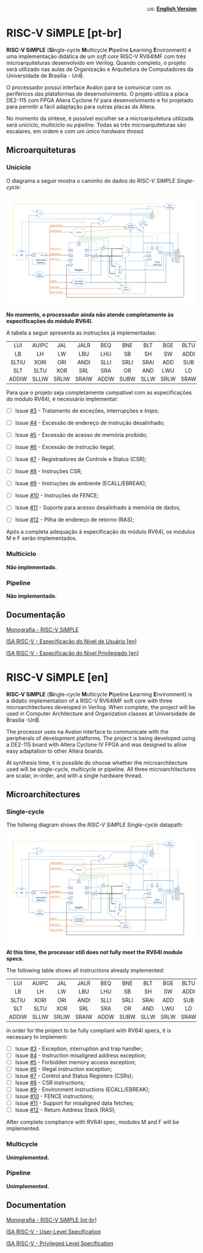 <p align="right">
    :us: <a href="https://github.com/arthurbeggs/riscv-simple/tree/docs#risc-v-simple-en">
        <b>English Version</b>
    </a>
</p>

# **RISC-V SiMPLE** [pt-br]

**RISC-V SiMPLE** (**Si**ngle-cycle **M**ulticycle **P**ipeline **L**earning **E**nvironment) é uma implementação didática de um *soft core* RISC-V RV64IMF com três microarquiteturas desenvolvido em Verilog. Quando completo, o projeto será utilizado nas aulas de Organização e Arquitetura de Computadores da Universidade de Brasília - UnB.

O processador possui interface Avalon para se comunicar com os periféricos das plataformas de desenvolvimento. O projeto utiliza a placa DE2-115 com FPGA Altera Cyclone IV para desenvolvimento e foi projetado para permitir a fácil adaptação para outras placas da Altera.

No momento da síntese, é possível escolher se a microarquitetura utilizada será uniciclo, multiciclo ou *pipeline*. Todas as três microarquiteturas são escalares, em ordem e com um único *hardware thread*.


## **Microarquiteturas**

### **Uniciclo**

O diagrama a seguir mostra o caminho de dados do *RISC-V SiMPLE Single-cycle*:

![Caminho de dados uniciclo](/docs/monograph/figs/singlecycle.png)

**No momento, o processador ainda não atende completamente às especificações do módulo RV64I.**

A tabela a seguir apresenta as instruções já implementadas:

|             |            |            |            |           |            |            |            |           |            |
|:--------:|:-------:|:-------:|:-------:|:-------:|:-------:|:-------:|:-------:|:-------:|:-------:|
|  LUI      | AUIPC | JAL     | JALR    | BEQ    | BNE    | BLT     | BGE    | BLTU   | BGEU  |
|  LB       | LH       | LW     | LBU      | LHU   | SB       | SH      | SW     | ADDI   | SLTI    |
|  SLTIU  | XORI   | ORI    | ANDI    | SLLI   | SRLI     | SRAI   | ADD   | SUB     | SLL    |
|  SLT      | SLTU   | XOR   | SRL      | SRA   | OR       | AND   | LWU   | LD       | SD     |
| ADDIW | SLLIW | SRLIW | SRAIW | ADDW | SUBW | SLLW | SRLW | SRAW |          |


Para que o projeto seja completamente compatível com as especificações do módulo RV64I, é necessário implementar:

- [ ] Issue [#3](https://github.com/arthurbeggs/riscv-simple/issues/3) - Tratamento de exceções, interrupções e *traps*;
- [ ] Issue [#4](https://github.com/arthurbeggs/riscv-simple/issues/4) - Excessão de endereço de instrução desalinhado;
- [ ] Issue [#5](https://github.com/arthurbeggs/riscv-simple/issues/5) - Excessão de acesso de memória proibido;
- [ ] Issue [#6](https://github.com/arthurbeggs/riscv-simple/issues/6) - Excessão de instrução ilegal;
- [ ] Issue [#7](https://github.com/arthurbeggs/riscv-simple/issues/7) - Registradores de Controle e Status (CSR);
- [ ] Issue [#8](https://github.com/arthurbeggs/riscv-simple/issues/8) - Instruções CSR;
- [ ] Issue [#9](https://github.com/arthurbeggs/riscv-simple/issues/9) - Instruções de ambiente (ECALL/EBREAK);
- [ ] Issue [#10](https://github.com/arthurbeggs/riscv-simple/issues/10) - Instruções de FENCE;
- [ ] Issue [#11](https://github.com/arthurbeggs/riscv-simple/issues/11) - Suporte para acesso desalinhado à memória de dados;
- [ ] Issue [#12](https://github.com/arthurbeggs/riscv-simple/issues/12) - Pilha de endereço de retorno (RAS);


Após a completa adequação à especificação do módulo RV64I, os módulos M e F serão implementados.


### **Multiciclo**
**Não implementado.**


### **Pipeline**
**Não implementado.**


## **Documentação**

[Monografia - RISC-V SiMPLE](/docs/monograph/relatorio.pdf)

[ISA RISC-V - Especificação do Nível de Usuário \[en\]](https://riscv.org/specifications/)

[ISA RISC-V - Especificação do Nível Privilegiado \[en\]](https://riscv.org/specifications/privileged-isa/)




# **RISC-V SiMPLE** [en]

**RISC-V SiMPLE** (**Si**ngle-cycle **M**ulticycle **P**ipeline **L**earning **E**nvironment) is a didatic implementation of a RISC-V RV64IMF soft core with three microarchitectures developed in Verilog. When complete, the project will be used in Computer Architecture and Organization classes at Universidade de Brasilia -UnB.

The processor uses na Avalon interface to communicate with the peripherals of development platforms. The project is being developed using a DE2-115 board with Altera Cyclone IV FPGA and was designed to allow easy adaptation to other Altera boards.

At synthesis time, it is possible do choose whether the microarchitecture used will be single-cycle, multicycle or pipeline. All three microarchitectures are scalar, in-order, and with a single hardware thread.


## **Microarchitectures**

### **Single-cycle**

The follwing diagram shows the *RISC-V SiMPLE Single-cycle* datapath:

![Single-cycle datapath](/docs/monograph/figs/singlecycle.png)

**At this time, the processor still does not fully meet the RV64I module specs.**

The following table shows all instructions already implemented:

|             |            |            |            |           |            |            |            |           |            |
|:--------:|:-------:|:-------:|:-------:|:-------:|:-------:|:-------:|:-------:|:-------:|:-------:|
|  LUI      | AUIPC | JAL     | JALR    | BEQ    | BNE    | BLT     | BGE    | BLTU   | BGEU  |
|  LB       | LH       | LW     | LBU      | LHU   | SB       | SH      | SW     | ADDI   | SLTI    |
|  SLTIU  | XORI   | ORI    | ANDI    | SLLI   | SRLI     | SRAI   | ADD   | SUB     | SLL    |
|  SLT      | SLTU   | XOR   | SRL      | SRA   | OR       | AND   | LWU   | LD       | SD     |
| ADDIW | SLLIW | SRLIW | SRAIW | ADDW | SUBW | SLLW | SRLW | SRAW |          |

in order for the project to be fully compliant with RV64I specs, it is necessary to implement:

- [ ] Issue [#3](https://github.com/arthurbeggs/riscv-simple/issues/3) - Exception, interruption and trap handler;
- [ ] Issue [#4](https://github.com/arthurbeggs/riscv-simple/issues/4) - Instruction misaligned address exception;
- [ ] Issue [#5](https://github.com/arthurbeggs/riscv-simple/issues/5) - Forbidden memory access exception;
- [ ] Issue [#6](https://github.com/arthurbeggs/riscv-simple/issues/6) - Illegal instruction exception;
- [ ] Issue [#7](https://github.com/arthurbeggs/riscv-simple/issues/7) - Control and Status Registers (CSRs);
- [ ] Issue [#8](https://github.com/arthurbeggs/riscv-simple/issues/8) - CSR instructions;
- [ ] Issue [#9](https://github.com/arthurbeggs/riscv-simple/issues/9) - Environment instructions (ECALL/EBREAK);
- [ ] Issue [#10](https://github.com/arthurbeggs/riscv-simple/issues/10) - FENCE instructions;
- [ ] Issue [#11](https://github.com/arthurbeggs/riscv-simple/issues/11) - Support for misaligned data fetches;
- [ ] Issue [#12](https://github.com/arthurbeggs/riscv-simple/issues/12) - Return Address Stack (RAS);

After complete compliance with RV64I spec, modules M and F will be implemented.


### **Multicycle**
**Unimplemented.**


### **Pipeline**
**Unimplemented.**


## **Documentation**

[Monografia - RISC-V SiMPLE \[pt-br\]](/docs/monograph/relatorio.pdf)

[ISA RISC-V - User-Level Specification](https://riscv.org/specifications/)

[ISA RISC-V - Privileged Level Specification](https://riscv.org/specifications/privileged-isa/)
